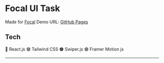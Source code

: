 # Focal UI Task
Made for [Focal][l1]
Demo URL: [GitHub Pages][l2]
## Tech
🔵 React.js 🟣 Tailwind CSS 🟠 Swiper.js 🟢 Framer Motion js


****

   [l1]: <https://focal-theme-carbon.myshopify.com>
   [l2]: <https://ammarelsherif2021.github.io/focal>
 
